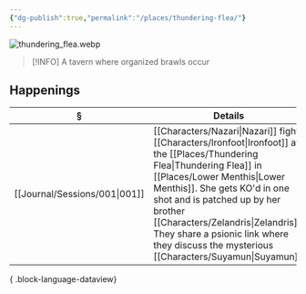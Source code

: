 ```yaml
---
{"dg-publish":true,"permalink":"/places/thundering-flea/"}
---
```


![thundering_flea.webp](/img/user/z_attachments/thundering_flea.webp)
> [!INFO] A tavern where organized brawls occur
## Happenings
| §                                | Details                                                                                                                                                                                                                            |
| -------------------------------- | ---------------------------------------------------------------------------------------------------------------------------------------------------------------------------------------------------------------------------------- |
| [[Journal/Sessions/001\|001]] | [[Characters/Nazari\|Nazari]] fights [[Characters/Ironfoot\|Ironfoot]] at the [[Places/Thundering Flea\|Thundering Flea]] in [[Places/Lower Menthis\|Lower Menthis]]. She gets KO'd in one shot and is patched up by her brother [[Characters/Zelandris\|Zelandris]]. They share a psionic link where they discuss the mysterious [[Characters/Suyamun\|Suyamun]]. |

{ .block-language-dataview}